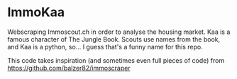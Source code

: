 # ImmoKaa
Webscraping Immoscout.ch in order to analyse the housing market.
Kaa is a famous character of The Jungle Book. Scouts use names from the book, and Kaa is a python, so... I guess that's a funny name for this repo.

This code takes inspiration (and sometimes even full pieces of code) from https://github.com/balzer82/immoscraper

